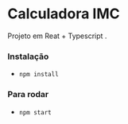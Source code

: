 # Calculadora IMC
Projeto em Reat + Typescript .
### Instalação 
- `npm install`
### Para rodar 
- `npm start`